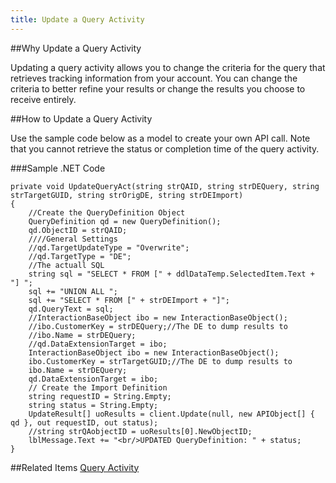```yaml
---
title: Update a Query Activity
---
```


##Why Update a Query Activity
<p>Updating a query activity allows you to change the criteria for the query that retrieves tracking information from your account. You can change the criteria to better refine your results or change the results you choose to receive entirely.</p>

##How to Update a Query Activity
<p>Use the sample code below as a model to create your own API call. Note that you cannot retrieve the status or completion time of the query activity.</p>

###Sample .NET Code
```
private void UpdateQueryAct(string strQAID, string strDEQuery, string strTargetGUID, string strOrigDE, string strDEImport)
{
    //Create the QueryDefinition Object
    QueryDefinition qd = new QueryDefinition();
    qd.ObjectID = strQAID;
    ////General Settings
    //qd.TargetUpdateType = "Overwrite";
    //qd.TargetType = "DE";
    //The actuall SQL
    string sql = "SELECT * FROM [" + ddlDataTemp.SelectedItem.Text + "] ";
    sql += "UNION ALL ";
    sql += "SELECT * FROM [" + strDEImport + "]";
    qd.QueryText = sql;
    //InteractionBaseObject ibo = new InteractionBaseObject();
    //ibo.CustomerKey = strDEQuery;//The DE to dump results to
    //ibo.Name = strDEQuery;
    //qd.DataExtensionTarget = ibo;
    InteractionBaseObject ibo = new InteractionBaseObject();
    ibo.CustomerKey = strTargetGUID;//The DE to dump results to
    ibo.Name = strDEQuery;
    qd.DataExtensionTarget = ibo;
    // Create the Import Definition
    string requestID = String.Empty;
    string status = String.Empty;
    UpdateResult[] uoResults = client.Update(null, new APIObject[] { qd }, out requestID, out status);
    //string strQAobjectID = uoResults[0].NewObjectID;
    lblMessage.Text += "<br/>UPDATED QueryDefinition: " + status;
}
```
##Related Items
[Query Activity](https://help.salesforce.com/articleView?id=mc_es_query_activity.htm&type=5)
